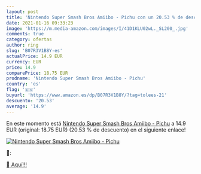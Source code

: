 ```yaml
---
layout: post
title: 'Nintendo Super Smash Bros Amiibo - Pichu con un 20.53 % de descuento'
date: 2021-01-16 09:33:23
image: 'https://m.media-amazon.com/images/I/41D1KLU02wL._SL200_.jpg'
comments: true
category: ofertas
author: ring
slug: 'B07R3V1B8Y-es'
actualPrice: 14.9 EUR
currency: EUR
price: 14.9
comparePrice: 18.75 EUR
prodname: 'Nintendo Super Smash Bros Amiibo - Pichu'
country: 'es'
flag: '🇪🇸'
buyurl: 'https://www.amazon.es/dp/B07R3V1B8Y/?tag=tolees-21'
descuento: '20.53'
average: '14.9'
---
```


En este momento está [Nintendo Super Smash Bros Amiibo - Pichu](https://www.amazon.es/dp/B07R3V1B8Y/?tag=tolees-21) a 14.9 EUR (original: 18.75 EUR) (20.53 %  de descuento) en el siguiente enlace!

[![Nintendo Super Smash Bros Amiibo - Pichu](https://m.media-amazon.com/images/I/41D1KLU02wL._SL200_.jpg)](https://www.amazon.es/dp/B07R3V1B8Y/?tag=tolees-21)

🔎:


[🛒 Aquí!!!](https://www.amazon.es/dp/B07R3V1B8Y/?tag=tolees-21)

